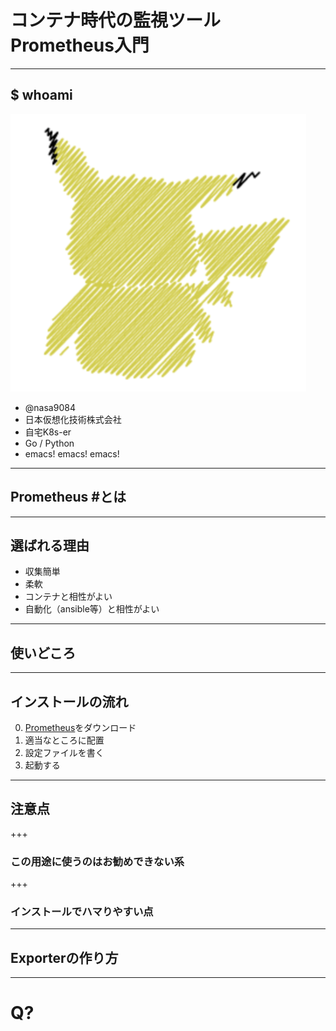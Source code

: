 # コンテナ時代の監視ツール Prometheus入門

---

## $ whoami

![pika](assets/image/pika.png)

* @nasa9084
* 日本仮想化技術株式会社
* 自宅K8s-er
* Go / Python
* emacs! emacs! emacs!

---

## Prometheus #とは


---

## 選ばれる理由

* 収集簡単
* 柔軟
* コンテナと相性がよい
* 自動化（ansible等）と相性がよい

---

## 使いどころ

---

## インストールの流れ

0. [Prometheus](https://prometheus.io/download/)をダウンロード
0. 適当なところに配置
0. 設定ファイルを書く
0. 起動する

---

## 注意点

+++

### この用途に使うのはお勧めできない系

+++

### インストールでハマりやすい点

---

## Exporterの作り方

---

# Q?
